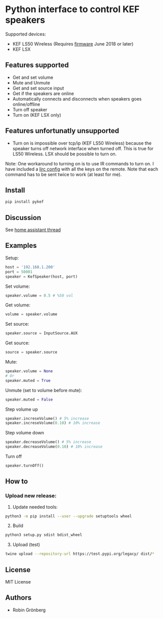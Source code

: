 # Python interface to control KEF speakers

Supported devices:
- KEF LS50 Wireless (Requires [firmware](http://international.kef.com/product-support) June 2018 or later)
- KEF LSX

## Features supported
- Get and set volume
- Mute and Unmute
- Get and set source input
- Get if the speakers are online
- Automatically connects and disconnects when speakers goes online/offline
- Turn off speaker
- Turn on (KEF LSX only)

## Features unfortunatly unsupported
- Turn on is impossible over tcp/ip (KEF LS50 Wireless) because the speaker turns off network interface when turned off. This is true for LS50 Wireless. LSX should be possible to turn on.

Note: One workaround to turning on is to use IR commands to turn on. I have included a [lirc config](lirc/KEF_LS50_WIRELESS.lircd) with all the keys on the remote. Note that each command has to be sent twice to work (at least for me).

## Install
```bash
pip install pykef
```

## Discussion
See [home assistant thread](https://community.home-assistant.io/t/kef-ls50-wireless/)

## Examples
Setup:
```python
host = '192.168.1.200'
port = 50001
speaker = KefSpeaker(host, port)
```
Set volume:
```python
speaker.volume = 0.5 # %50 vol
```
Get volume:
```python
volume = speaker.volume
```
Set source:
```python
speaker.source = InputSource.AUX
```
Get source:
```python
source = speaker.source
```
Mute:
```python
speaker.volume = None
# Or
speaker.muted = True
```
Unmute (set to volume before mute):
```python
speaker.muted = False
```
Step volume up
```python
speaker.increseVolume() # 5% increase
speaker.increseVolume(0.10) # 10% increase
```
Step volume down
```python
speaker.decreaseVolume() # 5% increase
speaker.decreaseVolume(0.10) # 10% increase
```
Turn off
```python
speaker.turnOff()
```

## How to

### Upload new release:
1. Update needed tools:
```bash
python3 -m pip install --user --upgrade setuptools wheel
```
2. Build
```bash
python3 setup.py sdist bdist_wheel
```
3. Upload (test)
```bash
twine upload --repository-url https://test.pypi.org/legacy/ dist/*
```

## License
MIT License

## Authors
- Robin Grönberg
